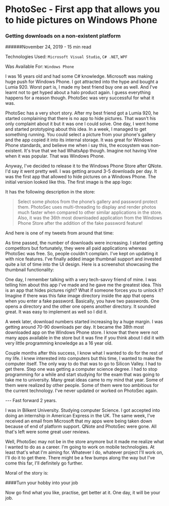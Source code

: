 # PhotoSec - First app that allows you to hide pictures on Windows Phone

### Getting downloads on a non-existent platform

######November 24, 2019 - 15 min read

Technologies Used: `Microsoft Visual Studio`, `C# .NET`, `WPF`

Was Available For: `Windows Phone`
     
 I was 16 years old and had some C# knowledge. Microsoft was making huge push for Windows Phone. I got attracted into the
 hype and bought a Lumia 920. Worst part is, I made my best friend buy one as well. And I've learnt not to get hyped
 about a halo product again. I guess everything happens for a reason though. PhotoSec was very successful for what it was.
 
 PhotoSec has a very short story. After my best friend got a Lumia 920, he started complaining that there is no app to
 hide pictures. That wasn't his only complaint about it but it was one I could solve. One day, I went home and
 started prototyping about this idea. In a week, I managed to get something running. You could select a picture from your
 phone's gallery and the app copied it into its internal storage. It was great for Windows Phone standards, and believe me
 when i say this, the ecosystem was non-existent. It's true that we had WhatsApp though. Imagine not having Vine when it
 was popular. That was Windows Phone.
 
 Anyway, I've decided to release it to the Windows Phone Store after QNote. I'd say it went pretty well. I was getting
 around 3-5 downloads per day. It was the first app that allowed to hide pictures on a Windows Phone. The initial version
 looked like this. The first image is the app logo:

 <ImageCarousel folder="photoSec" images="appIcon,screenshot1,screenshot3"/>
 
 It has the following description in the store:
 
 >Select some photos from the phone’s gallery and password protect them. PhotoSec uses multi-threading to display and
  render photos much faster when compared to other similar applications in the store. Also, it was the 36th most
  downloaded application from the Windows Phone Store after the addition of the fake password feature!

And here is one of my tweets from around that time:
 
As time passed, the number of downloads were increasing. I started getting competitors but fortunately, they were all paid
applications whereas PhotoSec was free. So, people couldn't complain. I've kept on updating it with nice features. I've
finally added image thumbnail support and invested quite a lot of time into the UI design. Here is a screenshot showcasing
the thumbnail functionality:

 <ImageCarousel folder="photoSec" images="screenshot2"/>

One day, I remember talking with a very tech-savvy friend of mine. I was telling him about this app I've made and he gave
me the greatest idea. This is an app that hides pictures right? What if someone forces you to unlock it? Imagine if there was
this fake image directory inside the app that opens when you enter a fake password. Basically, you have two passwords. One opens
a directory and the other one opens another directory. It sounded great. It was easy to implement as well so I did it.

 <ImageCarousel folder="photoSec" images="screenshot4,screenshot5,screenshot6"/>

A week later, download numbers started increasing by a huge margin. I was getting around 70-90 downloads per day. It became
the 38th most downloaded app on the Windows Phone store. I know that there were not many apps available in the store but
it was fine if you think about I did it with very little programming knowledge as a 16 year old.

Couple months after this success, I know what I wanted to do for the rest of my life. I knew interested into computers but
this time, I wanted to make the computer itself. The only way to do that was to go to Silicon Valley. I had to get there.
Step one was getting a computer science degree.  I had to stop programming for a while and start studying for the exam
that was going to take me to university. Many great ideas came to my mind that year. Some of them were realized by other
people. Some of them were too ambitious for the current technology. I've never updated or worked on PhotoSec again.

 --- Fast forward 2 years.

 I was in Bilkent University. Studying computer Science. I got accepted into doing an internship in American Express in the
 UK. The same week, I've received an email from Microsoft that my apps were being taken down because of end of platform support.
 QNote and PhotoSec were gone. All that's left were some great user reviews.

 Well, PhotoSec may not be in the store anymore but it made me realize what I wanted to do as a career. I'm going to work on
 mobile technologies. At least that's what I'm aiming for. Whatever I do, whatever project I'll work on, I'll do it to get
 there. There might be a few bumps along the way but I've come this far, I'll definitely go further.

 Moral of the story is:

 ####Turn your hobby into your job

 Now go find what you like, practise, get better at it. One day, it will be your job.